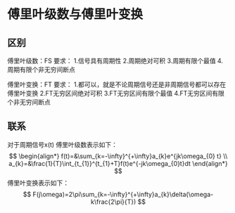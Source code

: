 # 傅里叶级数与傅里叶变换

## 区别

傅里叶级数：FS
要求：
	1.信号具有周期性
	2.周期绝对可积
	3.周期有限个最值
	4.周期有限个非无穷间断点

傅里叶变换：FT
要求：
	1.都可以，就是不论周期信号还是非周期信号都可以存在傅里叶变换
	2.FT无穷区间绝对可积
	3.FT无穷区间有限个最值
	4.FT无穷区间有限个非无穷间断点



## 联系

对于周期信号x(t)
傅里叶级数表示如下：
$$
\begin{align*}
f(t)=&\sum_{k=-\infty}^{+\infty}a_{k}e^{jk\omega_{0} t}
\\
a_{k}=&\frac{1}{T}\int_{t_{1}}^{t_{1}+T}f(t)e^{-jk\omega_{0}t}dt
\end{align*}
$$
傅里叶变换表示如下：
$$
F(j\omega)=2\pi\sum_{k=-\infty}^{+\infty}a_{k}\delta(\omega-k\frac{2\pi}{T})
$$


